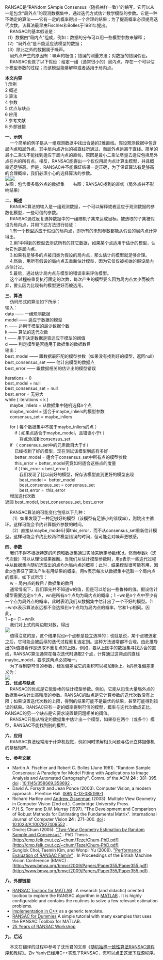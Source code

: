 RANSAC是“RANdom SAmple Consensus（随机抽样一致）”的缩写。它可以从一组包含“局外点”的观测数据集中，通过迭代方式估计数学模型的参数。它是一种不确定的算法——它有一定的概率得出一个合理的结果；为了提高概率必须提高迭代次数。该算法最早由Fischler和Bolles于1981年提出。  
    RANSAC的基本假设是：  
（1）数据由“局内点”组成，例如：数据的分布可以用一些模型参数来解释；  
（2）“局外点”是不能适应该模型的数据；  
（3）除此之外的数据属于噪声。  
    局外点产生的原因有：噪声的极值；错误的测量方法；对数据的错误假设。  
    RANSAC也做了以下假设：给定一组（通常很小的）局内点，存在一个可以估计模型参数的过程；而该模型能够解释或者适用于局内点。

**本文内容**  
1 示例  
2 概述  
3 算法  
4 参数  
5 优点与缺点  
6 应用  
7 参考文献  
8 外部链接  
  
**一、示例**  
    一个简单的例子是从一组观测数据中找出合适的2维直线。假设观测数据中包含局内点和局外点，其中局内点近似的被直线所通过，而局外点远离于直线。简单的最小二乘法不能找到适应于局内点的直线，原因是最小二乘法尽量去适应包括局外点在内的所有点。相反，RANSAC能得出一个仅仅用局内点计算出模型，并且概率还足够高。但是，RANSAC并不能保证结果一定正确，为了保证算法有足够高的合理概率，我们必须小心的选择算法的参数。  
![](https://pic002.cnblogs.com/images/2011/21602/2011030818152013.png)![](https://pic002.cnblogs.com/images/2011/21602/2011030818153136.png)  
左图：包含很多局外点的数据集       右图：RANSAC找到的直线（局外点并不影响结果）

  
**二、概述**  
    RANSAC算法的输入是一组观测数据，一个可以解释或者适应于观测数据的参数化模型，一些可信的参数。  
    RANSAC通过反复选择数据中的一组随机子集来达成目标。被选取的子集被假设为局内点，并用下述方法进行验证：  
    1.有一个模型适应于假设的局内点，即所有的未知参数都能从假设的局内点计算得出。  
    2.用1中得到的模型去测试所有的其它数据，如果某个点适用于估计的模型，认为它也是局内点。  
    3.如果有足够多的点被归类为假设的局内点，那么估计的模型就足够合理。  
    4.然后，用所有假设的局内点去重新估计模型，因为它仅仅被初始的假设局内点估计过。  
    5.最后，通过估计局内点与模型的错误率来评估模型。  
    这个过程被重复执行固定的次数，每次产生的模型要么因为局内点太少而被舍弃，要么因为比现有的模型更好而被选用。

  
**三、算法**  
    伪码形式的算法如下所示：  
输入：  
data —— 一组观测数据  
model —— 适应于数据的模型  
n —— 适用于模型的最少数据个数  
k —— 算法的迭代次数  
t —— 用于决定数据是否适应于模型的阀值  
d —— 判定模型是否适用于数据集的数据数目  
输出：  
best\_model —— 跟数据最匹配的模型参数（如果没有找到好的模型，返回null）  
best\_consensus\_set —— 估计出模型的数据点  
best\_error —— 跟数据相关的估计出的模型错误  
  
iterations = 0  
best\_model = null  
best\_consensus\_set = null  
best\_error = 无穷大  
while \( iterations &lt; k \)  
    maybe\_inliers = 从数据集中随机选择n个点  
    maybe\_model = 适合于maybe\_inliers的模型参数  
    consensus\_set = maybe\_inliers  
  
    for \( 每个数据集中不属于maybe\_inliers的点 ）  
        if \( 如果点适合于maybe\_model，且错误小于t ）  
            将点添加到consensus\_set  
    if （ consensus\_set中的元素数目大于d ）  
        已经找到了好的模型，现在测试该模型到底有多好  
        better\_model = 适合于consensus\_set中所有点的模型参数  
        this\_error = better\_model究竟如何适合这些点的度量  
        if \( this\_error &lt; best\_error \)  
            我们发现了比以前好的模型，保存该模型直到更好的模型出现  
            best\_model =  better\_model  
            best\_consensus\_set = consensus\_set  
            best\_error =  this\_error  
    增加迭代次数  
返回 best\_model, best\_consensus\_set, best\_error  
  
    RANSAC算法的可能变化包括以下几种：  
    （1）如果发现了一种足够好的模型（该模型有足够小的错误率），则跳出主循环。这样可能会节约计算额外参数的时间。  
    （2）直接从maybe\_model计算this\_error，而不从consensus\_set重新估计模型。这样可能会节约比较两种模型错误的时间，但可能会对噪声更敏感。  
  
**四、参数**  
    我们不得不根据特定的问题和数据集通过实验来确定参数t和d。然而参数k（迭代次数）可以从理论结果推断。当我们从估计模型参数时，用p表示一些迭代过程中从数据集内随机选取出的点均为局内点的概率；此时，结果模型很可能有用，因此p也表征了算法产生有用结果的概率。用w表示每次从数据集中选取一个局内点的概率，如下式所示：  
    w = 局内点的数目 / 数据集的数目  
    通常情况下，我们事先并不知道w的值，但是可以给出一些鲁棒的值。假设估计模型需要选定n个点，wn是所有n个点均为局内点的概率；1 −wn是n个点中至少有一个点为局外点的概率，此时表明我们从数据集中估计出了一个不好的模型。\(1 −wn\)k表示算法永远都不会选择到n个点均为局内点的概率，它和1-p相同。因此，  
1 −p= \(1 −wn\)k  
    我们对上式的两边取对数，得出  
![](https://pic002.cnblogs.com/images/2011/21602/2011030818233619.png)  
    值得注意的是，这个结果假设n个点都是独立选择的；也就是说，某个点被选定之后，它可能会被后续的迭代过程重复选定到。这种方法通常都不合理，由此推导出的k值被看作是选取不重复点的上限。例如，要从上图中的数据集寻找适合的直线，RANSAC算法通常在每次迭代时选取2个点，计算通过这两点的直线maybe\_model，要求这两点必须唯一。  
    为了得到更可信的参数，标准偏差或它的乘积可以被加到k上。k的标准偏差定义为：  
![](https://pic002.cnblogs.com/images/2011/21602/2011030818234870.png)  
**五、优点与缺点**  
    RANSAC的优点是它能鲁棒的估计模型参数。例如，它能从包含大量局外点的数据集中估计出高精度的参数。RANSAC的缺点是它计算参数的迭代次数没有上限；如果设置迭代次数的上限，得到的结果可能不是最优的结果，甚至可能得到错误的结果。RANSAC只有一定的概率得到可信的模型，概率与迭代次数成正比。RANSAC的另一个缺点是它要求设置跟问题相关的阀值。  
    RANSAC只能从特定的数据集中估计出一个模型，如果存在两个（或多个）模型，RANSAC不能找到别的模型。

  
**六、应用**  
    RANSAC算法经常用于计算机视觉，例如同时求解相关问题与估计立体摄像机的基础矩阵。

  
**七、参考文献**

* Martin A. Fischler and Robert C. Bolles \(June 1981\). "Random Sample Consensus: A Paradigm for Model Fitting with Applications to Image Analysis and Automated Cartography".
  Comm. of the ACM
  **24**
  : 381–395.
  [doi](http://en.wikipedia.org/wiki/Digital_object_identifier)
  :
  [10.1145/358669.358692](http://dx.doi.org/10.1145%2F358669.358692)
  .
* David A. Forsyth and Jean Ponce \(2003\).
  Computer Vision, a modern approach
  . Prentice Hall.
  [ISBN](http://en.wikipedia.org/wiki/International_Standard_Book_Number)
  [0-13-085198-1](http://en.wikipedia.org/wiki/Special:BookSources/0-13-085198-1)
  .
* Richard Hartley and
  [Andrew Zisserman](http://en.wikipedia.org/wiki/Andrew_Zisserman)
  \(2003\).
  Multiple View Geometry in Computer Vision
  \(2nd ed.\). Cambridge University Press.
* P.H.S. Torr and D.W. Murray \(1997\). "The Development and Comparison of Robust Methods for Estimating the Fundamental Matrix".
  International Journal of Computer Vision
  **24**
  : 271–300.
  [doi](http://en.wikipedia.org/wiki/Digital_object_identifier)
  :
  [10.1023/A:1007927408552](http://dx.doi.org/10.1023%2FA%3A1007927408552)
  .
* Ondrej Chum \(2005\).
  ["Two-View Geometry Estimation by Random Sample and Consensus"](http://cmp.felk.cvut.cz/~chum/Teze/Chum-PhD.pdf)
  .
  PhD Thesis
  .
  [http://cmp.felk.cvut.cz/~chum/Teze/Chum-PhD.pdf](http://cmp.felk.cvut.cz/~chum/Teze/Chum-PhD.pdf)
* Sunglok Choi, Taemin Kim, and Wonpil Yu \(2009\).
  ["Performance Evaluation of RANSAC Family"](http://www.bmva.org/bmvc/2009/Papers/Paper355/Paper355.pdf)
  .
  In Proceedings of the British Machine Vision Conference \(BMVC\)
  .
  [http://www.bmva.org/bmvc/2009/Papers/Paper355/Paper355.pdf](http://www.bmva.org/bmvc/2009/Papers/Paper355/Paper355.pdf)
  .

**八、外部链接**

* [RANSAC Toolbox for MATLAB](http://vision.ece.ucsb.edu/~zuliani/Code/Code.html)
  . A research \(and didactic\) oriented toolbox to explore the RANSAC algorithm in
  [MATLAB](http://en.wikipedia.org/wiki/MATLAB)
  . It is highly configurable and contains the routines to solve a few relevant estimation problems.
* [Implementation in C++](http://www.mrpt.org/RANSAC_C++_examples)
  as a generic template.
* [RANSAC for Dummies](http://vision.ece.ucsb.edu/~zuliani/Research/RANSAC/docs/RANSAC4Dummies.pdf)
  A simple tutorial with many examples that uses the RANSAC Toolbox for MATLAB.
* [25 Years of RANSAC Workshop](http://cmp.felk.cvut.cz/ransac-cvpr2006/)

**九、后话**

    本文在翻译的过程中参考了沈乐君的文章《[随机抽样一致性算法RANSAC源程序和教程](http://www.shenlejun.cn/my/article/show.asp?id=43)》。Ziv Yaniv已经用C++实现了RANSAC，您可以[点击这里下载](http://www.shenlejun.cn/my/article/UploadPic/2009-6/2009628254132153.rar)源程序。

